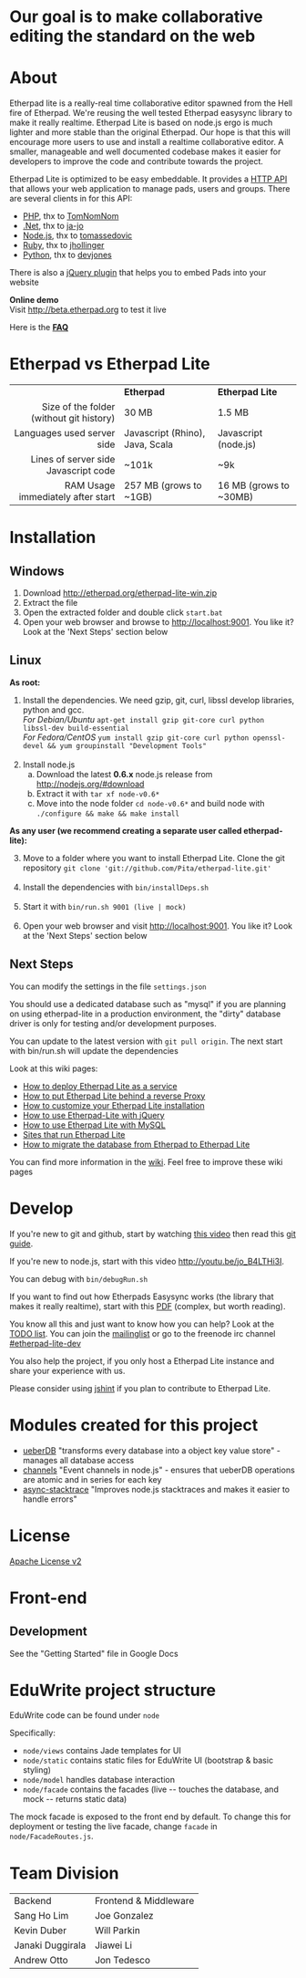 # Our goal is to make collaborative editing the standard on the web

# About
Etherpad lite is a really-real time collaborative editor spawned from the Hell fire of Etherpad. 
We're reusing the well tested Etherpad easysync library to make it really realtime. Etherpad Lite 
is based on node.js ergo is much lighter and more stable than the original Etherpad. Our hope 
is that this will encourage more users to use and install a realtime collaborative editor. A smaller, manageable and well 
documented codebase makes it easier for developers to improve the code and contribute towards the project. 

Etherpad Lite is optimized to be easy embeddable. It provides a [HTTP API](https://github.com/Pita/etherpad-lite/wiki/HTTP-API) 
that allows your web application to manage pads, users and groups. 
There are several clients in for this API:

* [PHP](https://github.com/TomNomNom/etherpad-lite-client), thx to [TomNomNom](https://github.com/TomNomNom)
* [.Net](https://github.com/ja-jo/EtherpadLiteDotNet), thx to [ja-jo](https://github.com/ja-jo)
* [Node.js](https://github.com/tomassedovic/etherpad-lite-client-js), thx to [tomassedovic](https://github.com/tomassedovic)
* [Ruby](https://github.com/jhollinger/ruby-etherpad-lite), thx to [jhollinger](https://github.com/jhollinger)
* [Python](https://github.com/devjones/PyEtherpadLite), thx to [devjones](https://github.com/devjones)

There is also a [jQuery plugin](https://github.com/johnyma22/etherpad-lite-jquery-plugin) that helps you to embed Pads into your website

**Online demo**<br>
Visit <http://beta.etherpad.org> to test it live

Here is the **[FAQ](https://github.com/Pita/etherpad-lite/wiki/FAQ)**

# Etherpad vs Etherpad Lite
<table>
  <tr>
    <td>&nbsp;</td><td><b>Etherpad</b></td><td><b>Etherpad Lite</b></td>
  </tr>
  <tr>
    <td align="right">Size of the folder (without git history)</td><td>30 MB</td><td>1.5 MB</td>
  </tr>
  <tr>
    <td align="right">Languages used server side</td><td>Javascript (Rhino), Java, Scala</td><td>Javascript (node.js)</td>
  </tr>
  <tr>
    <td align="right">Lines of server side Javascript code</td><td>~101k</td><td>~9k</td>
  </tr>
  <tr>
    <td align="right">RAM Usage immediately after start</td><td>257 MB (grows to ~1GB)</td><td>16 MB (grows to ~30MB)</td>
  </tr>
</table>

# Installation

## Windows

1. Download <http://etherpad.org/etherpad-lite-win.zip>
2. Extract the file
3. Open the extracted folder and double click `start.bat`
4. Open your web browser and browse to <http://localhost:9001>. You like it? Look at the 'Next Steps' section below

## Linux

**As root:**

<ol>
  <li>Install the dependencies. We need gzip, git, curl, libssl develop libraries, python and gcc. <br><i>For Debian/Ubuntu</i> <code>apt-get install gzip git-core curl python libssl-dev build-essential</code><br>
  <i>For Fedora/CentOS</i> <code>yum install gzip git-core curl python openssl-devel && yum groupinstall "Development Tools"</code>
  </li><br>
  <li>Install node.js 
    <ol type="a">
      <li>Download the latest <b>0.6.x</b> node.js release from <a href="http://nodejs.org/#download">http://nodejs.org/#download</a></li>
      <li>Extract it with <code>tar xf node-v0.6*</code></li>
      <li>Move into the node folder <code>cd node-v0.6*</code> and build node with <code>./configure && make && make install</code></li>
    </ol>
  </li>
</ol>

**As any user (we recommend creating a separate user called etherpad-lite):**

<ol start="3">
  <li>Move to a folder where you want to install Etherpad Lite. Clone the git repository <code>git clone 'git://github.com/Pita/etherpad-lite.git'</code><br>&nbsp;</li>
  <li>Install the dependencies with <code>bin/installDeps.sh</code><br>&nbsp;</li>
  <li>Start it with <code>bin/run.sh 9001 (live | mock)</code><br>&nbsp;</li>
  <li>Open your web browser and visit <a href="http://localhost:9001">http://localhost:9001</a>. You like it? Look at the 'Next Steps' section below</li>
</ol>

## Next Steps
You can modify the settings in the file `settings.json`

You should use a dedicated database such as "mysql" if you are planning on using etherpad-lite in a production environment, the "dirty" database driver is only for testing and/or development purposes.

You can update to the latest version with `git pull origin`. The next start with bin/run.sh will update the dependencies

Look at this wiki pages: 

* [How to deploy Etherpad Lite as a service](https://github.com/Pita/etherpad-lite/wiki/How-to-deploy-Etherpad-Lite-as-a-service)
* [How to put Etherpad Lite behind a reverse Proxy](https://github.com/Pita/etherpad-lite/wiki/How-to-put-Etherpad-Lite-behind-a-reverse-Proxy)
* [How to customize your Etherpad Lite installation](https://github.com/Pita/etherpad-lite/wiki/How-to-customize-your-Etherpad-Lite-installation)
* [How to use Etherpad-Lite with jQuery](https://github.com/Pita/etherpad-lite/wiki/How-to-use-Etherpad-Lite-with-jQuery)
* [How to use Etherpad Lite with MySQL](https://github.com/Pita/etherpad-lite/wiki/How-to-use-Etherpad-Lite-with-MySQL)
* [Sites that run Etherpad Lite](https://github.com/Pita/etherpad-lite/wiki/Sites-that-run-Etherpad-Lite)
* [How to migrate the database from Etherpad to Etherpad Lite](https://github.com/Pita/etherpad-lite/wiki/How-to-migrate-the-database-from-Etherpad-to-Etherpad-Lite)

You can find more information in the [wiki](https://github.com/Pita/etherpad-lite/wiki). Feel free to improve these wiki pages

# Develop
If you're new to git and github, start by watching [this video](http://youtu.be/67-Q26YH97E) then read this [git guide](http://learn.github.com/p/intro.html).

If you're new to node.js, start with this video <http://youtu.be/jo_B4LTHi3I>.

You can debug with `bin/debugRun.sh`

If you want to find out how Etherpads Easysync works (the library that makes it really realtime), start with this [PDF](https://github.com/Pita/etherpad-lite/raw/master/doc/easysync/easysync-full-description.pdf) (complex, but worth reading).

You know all this and just want to know how you can help? Look at the [TODO list](https://github.com/Pita/etherpad-lite/wiki/TODO).
You can join the [mailinglist](http://groups.google.com/group/etherpad-lite-dev) or go to the freenode irc channel [#etherpad-lite-dev](http://webchat.freenode.net?channels=#etherpad-lite-dev)

You also help the project, if you only host a Etherpad Lite instance and share your experience with us.

Please consider using [jshint](http://www.jshint.com/about/) if you plan to
contribute to Etherpad Lite.

# Modules created for this project

* [ueberDB](https://github.com/Pita/ueberDB) "transforms every database into a object key value store" - manages all database access
* [channels](https://github.com/Pita/channels) "Event channels in node.js" - ensures that ueberDB operations are atomic and in series for each key
* [async-stacktrace](https://github.com/Pita/async-stacktrace) "Improves node.js stacktraces and makes it easier to handle errors"

# License
[Apache License v2](http://www.apache.org/licenses/LICENSE-2.0.html)

# Front-end
## Development

See the "Getting Started" file in Google Docs

# EduWrite project structure
EduWrite code can be found under <code>node</code>

Specifically:
<ul>
<li><code>node/views</code> contains Jade templates for UI
<li><code>node/static</code> contains static files for EduWrite UI (bootstrap & basic styling)
<li><code>node/model</code> handles database interaction
<li><code>node/facade</code> contains the facades (live -- touches the database, and mock -- returns static data)
</ul>

The mock facade is exposed to the front end by default. To change this for deployment or testing the live facade, change <code>facade</code> in <code>node/FacadeRoutes.js</code>.

# Team Division
<table>
  <tr>
    <td>Backend</td>
    <td>Frontend & Middleware</td>
  </tr>
  <tr>
    <td>Sang Ho Lim</td>
    <td>Joe Gonzalez</td>
  </tr>
  <tr>
    <td>Kevin Duber</td>
    <td>Will Parkin</td>
  </tr>
  <tr>
    <td>Janaki Duggirala</td>
    <td>Jiawei Li</td>
  </tr>
  <tr>
    <td>Andrew Otto</td>
    <td>Jon Tedesco</td>
  </tr>
</table>
